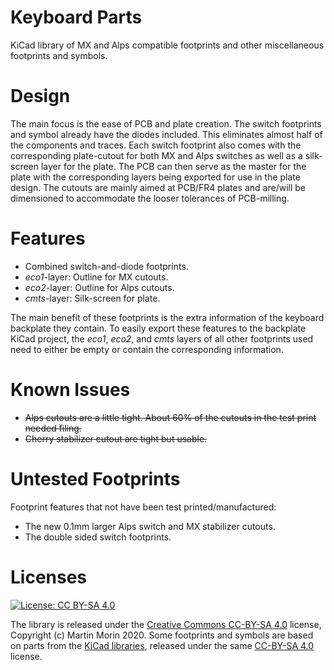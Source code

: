 # Keyboard Parts
KiCad library of MX and Alps compatible footprints and other miscellaneous footprints and symbols.

# Design
The main focus is the ease of PCB and plate creation. The switch footprints and symbol already have the diodes included. This eliminates almost half of the components and traces. Each switch footprint also comes with the corresponding plate-cutout for both MX and Alps switches as well as a silk-screen layer for the plate. The PCB can then serve as the master for the plate with the corresponding layers being exported for use in the plate design. The cutouts are mainly aimed at PCB/FR4 plates and are/will be dimensioned to accommodate the looser tolerances of PCB-milling.

# Features
* Combined switch-and-diode footprints.
* *eco1*-layer: Outline for MX cutouts.
* *eco2*-layer: Outline for Alps cutouts.
* *cmts*-layer: Silk-screen for plate.

The main benefit of these footprints is the extra information of the keyboard backplate they contain. To easily export these features to the backplate KiCad project, the *eco1*, *eco2*, and *cmts* layers of all other footprints used need to either be empty or contain the corresponding information.

# Known Issues
* ~~Alps cutouts are a little tight. About 60% of the cutouts in the test print needed filing.~~
* ~~Cherry stabilizer cutout are tight but usable.~~

# Untested Footprints
Footprint features that not have been test printed/manufactured:
* The new 0.1mm larger Alps switch and MX stabilizer cutouts.
* The double sided switch footprints.

# Licenses
[![License: CC BY-SA 4.0](https://i.creativecommons.org/l/by-sa/4.0/88x31.png)](https://creativecommons.org/licenses/by-sa/4.0/)

The library is released under the [Creative Commons CC-BY-SA 4.0](https://creativecommons.org/licenses/by-sa/4.0/legalcode) license, Copyright (c) Martin Morin 2020.
Some footprints and symbols are based on parts from the [KiCad libraries](https://kicad-pcb.org/libraries/), released under the same [CC-BY-SA 4.0](https://creativecommons.org/licenses/by-sa/4.0/legalcode) license.

